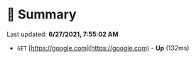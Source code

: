 # 📖 Summary
Last updated: **6/27/2021, 7:55:02 AM**

- `GET` [https://google.com](https://google.com) - **Up** (132ms)
